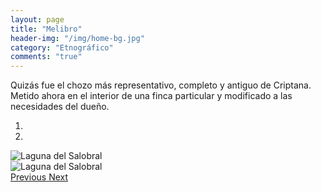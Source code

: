 ```yaml
---
layout: page
title: "Melibro"
header-img: "/img/home-bg.jpg"
category: "Etnográfico"
comments: "true"
---
```



Quizás fue el chozo más representativo, completo y antiguo de Criptana. Metido ahora en el interior de una finca particular y modificado a las necesidades del dueño.



<div id="myCarousel" class="carousel slide" data-ride="carousel">
  <!-- Indicators -->
  <ol class="carousel-indicators">
    <li data-target="#myCarousel" data-slide-to="0" class="active"></li>    <li data-target="#myCarousel" data-slide-to="1"></li>
  </ol>
  <!-- Wrapper for slides -->
  <div class="carousel-inner" role="listbox">
    <div class="item active">
      <img src="{{ site.github.url }}/img/laguna-del-salobral-1.jpg" alt="Laguna del Salobral">
    </div>
    <div class="item">
      <img src="{{ site.github.url }}/img/laguna-del-salobral-2.jpg" alt="Laguna del Salobral">
    </div>
  <!-- Left and right controls -->
  <a class="left carousel-control" href="#myCarousel" role="button" data-slide="prev">
    <span class="glyphicon glyphicon-chevron-left" aria-hidden="true"></span>
    <span class="sr-only">Previous</span>
  </a>
  <a class="right carousel-control" href="#myCarousel" role="button" data-slide="next">
    <span class="glyphicon glyphicon-chevron-right" aria-hidden="true"></span>
    <span class="sr-only">Next</span>
  </a>
</div>


